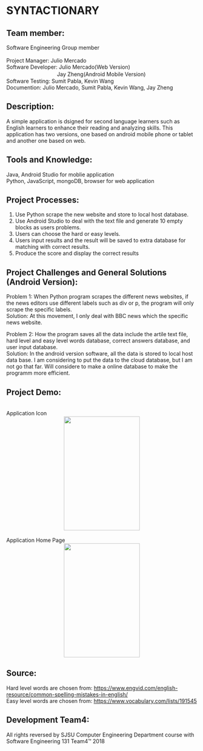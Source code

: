 # SYNTACTIONARY

Team member:
-
  Software Engineering Group member<br>
  <br>
  Project Manager: Julio Mercado<br>
  Software Developer: Julio Mercado(Web Version)<br>
  　　　　　　  　 　　Jay Zheng(Android Mobile Version)<br>
  Software Testing: Sumit Pabla, Kevin Wang<br>
  Documention: Julio Mercado, Sumit Pabla, Kevin Wang, Jay Zheng<br>
  
  
Description:
-
  A simple application is dsigned for second language learners such as English learners to enhance their reading and analyzing skills. This application has two versions, one based on android mobile phone or tablet and another one based on web.
  
Tools and Knowledge:
-
  Java, Android Studio for moblie application<br>
  Python, JavaScript, mongoDB, browser for web application<br> 

Project Processes:
-
  1. Use Python scrape the new website and store to local host database.<br>
  2. Use Android Studio to deal with the text file and generate 10 empty blocks as users problems.<br>
  3. Users can choose the hard or easy levels.<br>
  4. Users input results and the result will be saved to extra database for matching with correct results.
  5. Produce the score and display the correct results
  

Project Challenges and General Solutions (Android Version):
-

  Problem 1: When Python program scrapes the different news websites, if the news editors use different labels such as div or p, the program will only scrape the specific labels.<br>
  Solution: At this movement, I only deal with BBC news which the specific news website.<br>
  
  Problem 2: How the program saves all the data include the artile text file, hard level and easy level words database, correct answers database, and user input database.<br>
  Solution: In the android version software, all the data is stored to local host data base. I am considering to put the data to the cloud database, but I am not go that far. Will considere to make a online database to make the programm more efficient.<br>
  
  
  

Project Demo:
-
  <br>
  <div align=left>Application Icon<br>
  <div align=center><img width="200" height="300" src="https://github.com/Jayupp/SYNTACTIONARY/blob/master/project%20demo%20material/application%20icon.png"/><br>
    
   <br>
   <div align=left>Application Home Page<br>
   <div align=center><img width="200" height="300" src="https://github.com/Jayupp/SYNTACTIONARY/blob/master/project%20demo%20material/application%20home.png"/><br>
   <div align=left>
  
Source:
-
Hard level words are chosen from: https://www.engvid.com/english-resource/common-spelling-mistakes-in-english/ <br>
Easy level words are chosen from: https://www.vocabulary.com/lists/191545


Development Team4:
-

All rights reversed by SJSU Computer Engineering Department course with Software Engineering 131 Team4™ 2018


